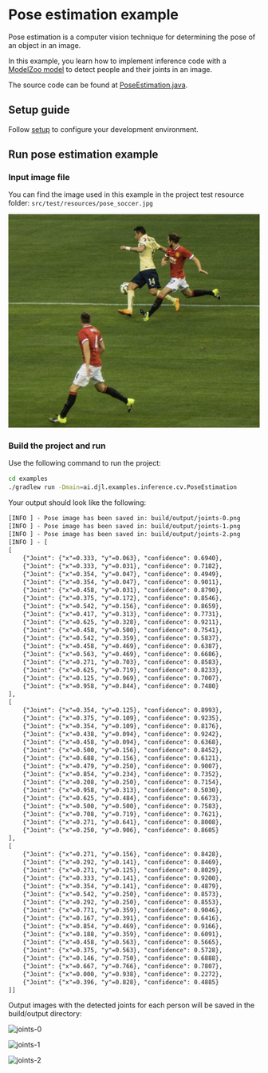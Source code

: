 # Pose estimation example

Pose estimation is a computer vision technique for determining the pose of an object in an image.

In this example, you learn how to implement inference code with a [ModelZoo model](../../docs/model-zoo.md) to detect people and their joints in an image.

The source code can be found at [PoseEstimation.java](https://github.com/deepjavalibrary/djl/blob/master/examples/src/main/java/ai/djl/examples/inference/cv/PoseEstimation.java).

## Setup guide

Follow [setup](../../docs/development/setup.md) to configure your development environment.

## Run pose estimation example

### Input image file
You can find the image used in this example in the project test resource folder: `src/test/resources/pose_soccer.jpg`

![soccer](../src/test/resources/pose_soccer.png)

### Build the project and run
Use the following command to run the project:

```sh
cd examples
./gradlew run -Dmain=ai.djl.examples.inference.cv.PoseEstimation
```

Your output should look like the following:

```text
[INFO ] - Pose image has been saved in: build/output/joints-0.png
[INFO ] - Pose image has been saved in: build/output/joints-1.png
[INFO ] - Pose image has been saved in: build/output/joints-2.png
[INFO ] - [
[
	{"Joint": {"x"=0.333, "y"=0.063}, "confidence": 0.6940},
	{"Joint": {"x"=0.333, "y"=0.031}, "confidence": 0.7182},
	{"Joint": {"x"=0.354, "y"=0.047}, "confidence": 0.4949},
	{"Joint": {"x"=0.354, "y"=0.047}, "confidence": 0.9011},
	{"Joint": {"x"=0.458, "y"=0.031}, "confidence": 0.8790},
	{"Joint": {"x"=0.375, "y"=0.172}, "confidence": 0.8546},
	{"Joint": {"x"=0.542, "y"=0.156}, "confidence": 0.8659},
	{"Joint": {"x"=0.417, "y"=0.313}, "confidence": 0.7731},
	{"Joint": {"x"=0.625, "y"=0.328}, "confidence": 0.9211},
	{"Joint": {"x"=0.458, "y"=0.500}, "confidence": 0.7541},
	{"Joint": {"x"=0.542, "y"=0.359}, "confidence": 0.5837},
	{"Joint": {"x"=0.458, "y"=0.469}, "confidence": 0.6387},
	{"Joint": {"x"=0.563, "y"=0.469}, "confidence": 0.6686},
	{"Joint": {"x"=0.271, "y"=0.703}, "confidence": 0.8583},
	{"Joint": {"x"=0.625, "y"=0.719}, "confidence": 0.8233},
	{"Joint": {"x"=0.125, "y"=0.969}, "confidence": 0.7007},
	{"Joint": {"x"=0.958, "y"=0.844}, "confidence": 0.7480}
], 
[
	{"Joint": {"x"=0.354, "y"=0.125}, "confidence": 0.8993},
	{"Joint": {"x"=0.375, "y"=0.109}, "confidence": 0.9235},
	{"Joint": {"x"=0.354, "y"=0.109}, "confidence": 0.8176},
	{"Joint": {"x"=0.438, "y"=0.094}, "confidence": 0.9242},
	{"Joint": {"x"=0.458, "y"=0.094}, "confidence": 0.6368},
	{"Joint": {"x"=0.500, "y"=0.156}, "confidence": 0.8452},
	{"Joint": {"x"=0.688, "y"=0.156}, "confidence": 0.6121},
	{"Joint": {"x"=0.479, "y"=0.250}, "confidence": 0.9007},
	{"Joint": {"x"=0.854, "y"=0.234}, "confidence": 0.7352},
	{"Joint": {"x"=0.208, "y"=0.250}, "confidence": 0.7154},
	{"Joint": {"x"=0.958, "y"=0.313}, "confidence": 0.5030},
	{"Joint": {"x"=0.625, "y"=0.484}, "confidence": 0.6673},
	{"Joint": {"x"=0.500, "y"=0.500}, "confidence": 0.7583},
	{"Joint": {"x"=0.708, "y"=0.719}, "confidence": 0.7621},
	{"Joint": {"x"=0.271, "y"=0.641}, "confidence": 0.8008},
	{"Joint": {"x"=0.250, "y"=0.906}, "confidence": 0.8605}
], 
[
	{"Joint": {"x"=0.271, "y"=0.156}, "confidence": 0.8428},
	{"Joint": {"x"=0.292, "y"=0.141}, "confidence": 0.8469},
	{"Joint": {"x"=0.271, "y"=0.125}, "confidence": 0.8029},
	{"Joint": {"x"=0.333, "y"=0.141}, "confidence": 0.9200},
	{"Joint": {"x"=0.354, "y"=0.141}, "confidence": 0.4879},
	{"Joint": {"x"=0.542, "y"=0.250}, "confidence": 0.8573},
	{"Joint": {"x"=0.292, "y"=0.250}, "confidence": 0.8553},
	{"Joint": {"x"=0.771, "y"=0.359}, "confidence": 0.9046},
	{"Joint": {"x"=0.167, "y"=0.391}, "confidence": 0.6416},
	{"Joint": {"x"=0.854, "y"=0.469}, "confidence": 0.9166},
	{"Joint": {"x"=0.188, "y"=0.359}, "confidence": 0.6091},
	{"Joint": {"x"=0.458, "y"=0.563}, "confidence": 0.5665},
	{"Joint": {"x"=0.375, "y"=0.563}, "confidence": 0.5728},
	{"Joint": {"x"=0.146, "y"=0.750}, "confidence": 0.6888},
	{"Joint": {"x"=0.667, "y"=0.766}, "confidence": 0.7807},
	{"Joint": {"x"=0.000, "y"=0.938}, "confidence": 0.2272},
	{"Joint": {"x"=0.396, "y"=0.828}, "confidence": 0.4885}
]]
```

Output images with the detected joints for each person will be saved in the build/output directory:

![joints-0](https://resources.djl.ai/images/joints-0.png)

![joints-1](https://resources.djl.ai/images/joints-1.png)

![joints-2](https://resources.djl.ai/images/joints-2.png)
